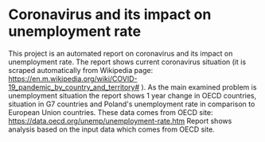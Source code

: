 # Coronavirus and its impact on unemployment rate

This project is an automated report on coronavirus and its impact on unemployment rate.
The report shows current coronavirus situation (it is scraped automatically from Wikipedia page: https://en.m.wikipedia.org/wiki/COVID-19_pandemic_by_country_and_territory# ).
As the main examined problem is unemployment situation the report shows 1 year change in OECD countries, situation in G7 countries and Poland's unemployment rate in comparison to European Union countries.
These data comes from OECD site: https://data.oecd.org/unemp/unemployment-rate.htm
Report shows analysis based on the input data which comes from OECD site.
